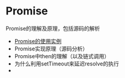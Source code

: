 # Promise
Promise的理解及原理，包括源码的解析
* [Promise的使用实例](https://github.com/chenhu0920/promise-source-code/tree/master/docs/promise-demo.md)
* Promise实现原理（源码分析）
* Promise中then的理解（以及链式调用）
* 为什么利用setTimeout来延迟resolve的执行
* 
